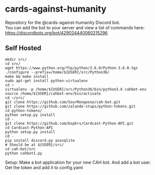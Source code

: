 # cards-against-humanity
Repository for the @cards-against-humanity Discord bot.  
You can add the bot to your server and view a list of commands here:  
https://discordbots.org/bot/429024440060215296

## Self Hosted
```
mkdir src/
cd src/
wget https://www.python.org/ftp/python/3.6.0/Python-3.6.0.tgz
./configure --prefix=/home/${USER}/src/Python36/
make && make install
sudo apt-get install python-virtualenv
cd ~
virtualenv -p /home/${USER}/src/Python36/bin/python3.6 cahbot-env
source /home/${USER}/cahbot-env/bin/activate
cd ~/src/
git clone https://github.com/SourMongoose/cah-bot.git
git clone https://github.com/zalando-stups/python-tokens.git
cd python-tokens/
python setup.py install
cd -
git clone https://github.com/bspkrs/Cardcast-Python-API.git
cd Cardcast-Python-API
python setup.py install
cd -
pip install discord.py aiosqlite
# Should be at ${USER}/src/
cd cah-bot/src
python cahbot1.py
```

Setup: Make a bot application for your new CAH bot. And add a bot user.
Get the token and add it to config.yaml 

